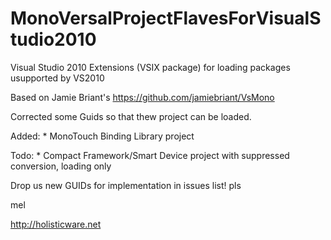 MonoVersalProjectFlavesForVisualStudio2010
==========================================

Visual Studio 2010 Extensions (VSIX package) for loading packages usupported by VS2010

Based on Jamie Briant's https://github.com/jamiebriant/VsMono

Corrected some Guids so that thew project can be loaded.

Added:
	* MonoTouch Binding Library project
	
Todo:
	* Compact Framework/Smart Device project with suppressed conversion, loading only
	
Drop us new GUIDs for implementation in issues list! pls
	
mel

http://holisticware.net